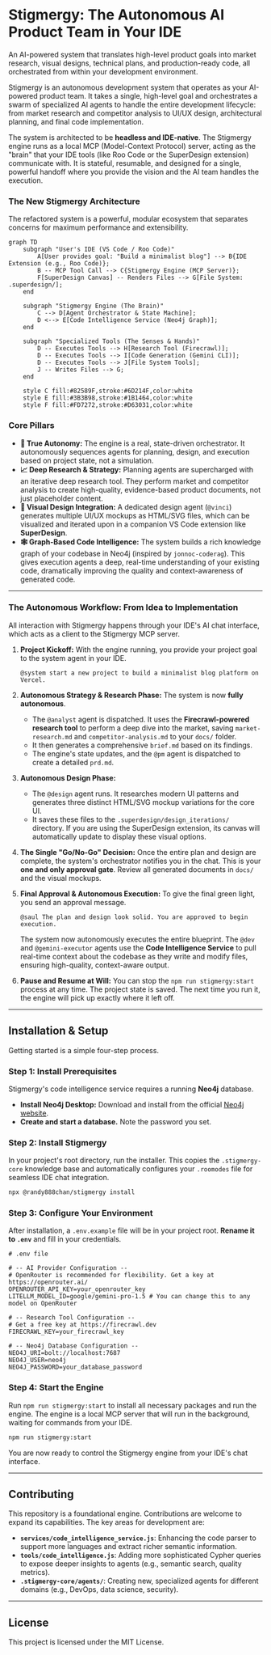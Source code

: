 # Stigmergy: The Autonomous AI Product Team in Your IDE

An AI-powered system that translates high-level product goals into market research, visual designs, technical plans, and production-ready code, all orchestrated from within your development environment.

Stigmergy is an autonomous development system that operates as your AI-powered product team. It takes a single, high-level goal and orchestrates a swarm of specialized AI agents to handle the entire development lifecycle: from market research and competitor analysis to UI/UX design, architectural planning, and final code implementation.

The system is architected to be **headless and IDE-native**. The Stigmergy engine runs as a local MCP (Model-Context Protocol) server, acting as the "brain" that your IDE tools (like Roo Code or the SuperDesign extension) communicate with. It is stateful, resumable, and designed for a single, powerful handoff where you provide the vision and the AI team handles the execution.

### The New Stigmergy Architecture

The refactored system is a powerful, modular ecosystem that separates concerns for maximum performance and extensibility.

```mermaid
graph TD
    subgraph "User's IDE (VS Code / Roo Code)"
        A[User provides goal: "Build a minimalist blog"] --> B{IDE Extension (e.g., Roo Code)};
        B -- MCP Tool Call --> C{Stigmergy Engine (MCP Server)};
        F[SuperDesign Canvas] -- Renders Files --> G[File System: .superdesign/];
    end

    subgraph "Stigmergy Engine (The Brain)"
        C --> D[Agent Orchestrator & State Machine];
        D <--> E[Code Intelligence Service (Neo4j Graph)];
    end

    subgraph "Specialized Tools (The Senses & Hands)"
        D -- Executes Tools --> H[Research Tool (Firecrawl)];
        D -- Executes Tools --> I[Code Generation (Gemini CLI)];
        D -- Executes Tools --> J[File System Tools];
        J -- Writes Files --> G;
    end

    style C fill:#82589F,stroke:#6D214F,color:white
    style E fill:#3B3B98,stroke:#1B1464,color:white
    style F fill:#FD7272,stroke:#D63031,color:white
```

### Core Pillars

*   **🧠 True Autonomy:** The engine is a real, state-driven orchestrator. It autonomously sequences agents for planning, design, and execution based on project state, not a simulation.
*   **📈 Deep Research & Strategy:** Planning agents are supercharged with an iterative deep research tool. They perform market and competitor analysis to create high-quality, evidence-based product documents, not just placeholder content.
*   **🎨 Visual Design Integration:** A dedicated design agent (`@vinci`) generates multiple UI/UX mockups as HTML/SVG files, which can be visualized and iterated upon in a companion VS Code extension like **SuperDesign**.
*   **🕸️ Graph-Based Code Intelligence:** The system builds a rich knowledge graph of your codebase in Neo4j (inspired by `jonnoc-coderag`). This gives execution agents a deep, real-time understanding of your existing code, dramatically improving the quality and context-awareness of generated code.

---

### The Autonomous Workflow: From Idea to Implementation

All interaction with Stigmergy happens through your IDE's AI chat interface, which acts as a client to the Stigmergy MCP server.

1.  **Project Kickoff:** With the engine running, you provide your project goal to the system agent in your IDE.
    ```
    @system start a new project to build a minimalist blog platform on Vercel.
    ```

2.  **Autonomous Strategy & Research Phase:** The system is now **fully autonomous**.
    *   The `@analyst` agent is dispatched. It uses the **Firecrawl-powered research tool** to perform a deep dive into the market, saving `market-research.md` and `competitor-analysis.md` to your `docs/` folder.
    *   It then generates a comprehensive `brief.md` based on its findings.
    *   The engine's state updates, and the `@pm` agent is dispatched to create a detailed `prd.md`.

3.  **Autonomous Design Phase:**
    *   The `@design` agent runs. It researches modern UI patterns and generates three distinct HTML/SVG mockup variations for the core UI.
    *   It saves these files to the `.superdesign/design_iterations/` directory. If you are using the SuperDesign extension, its canvas will automatically update to display these visual options.

4.  **The Single "Go/No-Go" Decision:** Once the entire plan and design are complete, the system's orchestrator notifies you in the chat. This is your **one and only approval gate**. Review all generated documents in `docs/` and the visual mockups.

5.  **Final Approval & Autonomous Execution:** To give the final green light, you send an approval message.
    ```
    @saul The plan and design look solid. You are approved to begin execution.
    ```
    The system now autonomously executes the entire blueprint. The `@dev` and `@gemini-executor` agents use the **Code Intelligence Service** to pull real-time context about the codebase as they write and modify files, ensuring high-quality, context-aware output.

6.  **Pause and Resume at Will:** You can stop the `npm run stigmergy:start` process at any time. The project state is saved. The next time you run it, the engine will pick up exactly where it left off.

---

## Installation & Setup

Getting started is a simple four-step process.

### Step 1: Install Prerequisites

Stigmergy's code intelligence service requires a running **Neo4j** database.
*   **Install Neo4j Desktop:** Download and install from the official [Neo4j website](https://neo4j.com/download/).
*   **Create and start a database.** Note the password you set.

### Step 2: Install Stigmergy

In your project's root directory, run the installer. This copies the `.stigmergy-core` knowledge base and automatically configures your `.roomodes` file for seamless IDE chat integration.

```bash
npx @randy888chan/stigmergy install
```

### Step 3: Configure Your Environment

After installation, a `.env.example` file will be in your project root. **Rename it to `.env`** and fill in your credentials.

```
# .env file

# -- AI Provider Configuration --
# OpenRouter is recommended for flexibility. Get a key at https://openrouter.ai/
OPENROUTER_API_KEY=your_openrouter_key
LITELLM_MODEL_ID=google/gemini-pro-1.5 # You can change this to any model on OpenRouter

# -- Research Tool Configuration --
# Get a free key at https://firecrawl.dev
FIRECRAWL_KEY=your_firecrawl_key

# -- Neo4j Database Configuration --
NEO4J_URI=bolt://localhost:7687
NEO4J_USER=neo4j
NEO4J_PASSWORD=your_database_password
```

### Step 4: Start the Engine

Run `npm run stigmergy:start` to install all necessary packages and run the engine. The engine is a local MCP server that will run in the background, waiting for commands from your IDE.

```bash
npm run stigmergy:start
```

You are now ready to control the Stigmergy engine from your IDE's chat interface.

---

## Contributing

This repository is a foundational engine. Contributions are welcome to expand its capabilities. The key areas for development are:
*   **`services/code_intelligence_service.js`**: Enhancing the code parser to support more languages and extract richer semantic information.
*   **`tools/code_intelligence.js`**: Adding more sophisticated Cypher queries to expose deeper insights to agents (e.g., semantic search, quality metrics).
*   **`.stigmergy-core/agents/`**: Creating new, specialized agents for different domains (e.g., DevOps, data science, security).

---

## License

This project is licensed under the MIT License.
